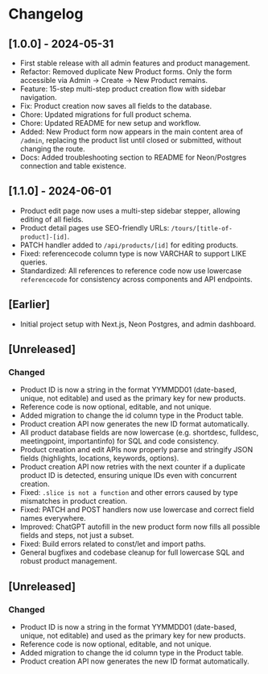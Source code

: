 # Changelog

## [1.0.0] - 2024-05-31
- First stable release with all admin features and product management.
- Refactor: Removed duplicate New Product forms. Only the form accessible via Admin → Create → New Product remains.
- Feature: 15-step multi-step product creation flow with sidebar navigation.
- Fix: Product creation now saves all fields to the database.
- Chore: Updated migrations for full product schema.
- Chore: Updated README for new setup and workflow.
- Added: New Product form now appears in the main content area of `/admin`, replacing the product list until closed or submitted, without changing the route.
- Docs: Added troubleshooting section to README for Neon/Postgres connection and table existence.

## [1.1.0] - 2024-06-01
- Product edit page now uses a multi-step sidebar stepper, allowing editing of all fields.
- Product detail pages use SEO-friendly URLs: `/tours/[title-of-product]-[id]`.
- PATCH handler added to `/api/products/[id]` for editing products.
- Fixed: referencecode column type is now VARCHAR to support LIKE queries.
- Standardized: All references to reference code now use lowercase `referencecode` for consistency across components and API endpoints.

## [Earlier]
- Initial project setup with Next.js, Neon Postgres, and admin dashboard.

## [Unreleased]
### Changed
- Product ID is now a string in the format YYMMDD01 (date-based, unique, not editable) and used as the primary key for new products.
- Reference code is now optional, editable, and not unique.
- Added migration to change the id column type in the Product table.
- Product creation API now generates the new ID format automatically.
- All product database fields are now lowercase (e.g. shortdesc, fulldesc, meetingpoint, importantinfo) for SQL and code consistency.
- Product creation and edit APIs now properly parse and stringify JSON fields (highlights, locations, keywords, options).
- Product creation API now retries with the next counter if a duplicate product ID is detected, ensuring unique IDs even with concurrent creation.
- Fixed: `.slice is not a function` and other errors caused by type mismatches in product creation.
- Fixed: PATCH and POST handlers now use lowercase and correct field names everywhere.
- Improved: ChatGPT autofill in the new product form now fills all possible fields and steps, not just a subset.
- Fixed: Build errors related to const/let and import paths.
- General bugfixes and codebase cleanup for full lowercase SQL and robust product management.

## [Unreleased]
### Changed
- Product ID is now a string in the format YYMMDD01 (date-based, unique, not editable) and used as the primary key for new products.
- Reference code is now optional, editable, and not unique.
- Added migration to change the id column type in the Product table.
- Product creation API now generates the new ID format automatically. 